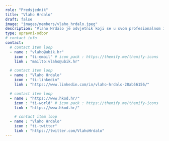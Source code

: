 ```yaml
---
role: "Predsjednik"
title: "Vlaho Hrdalo"
draft: false
image: "images/members/vlaho_hrdalo.jpeg"
description: "Vlaho Hrdalo je odvjetnik koji se u svom profesionalnom i znanstvenom radu fokusira na fintech, blockchain i kriptovalute."
type: upravni-odbor
# contact info
contact:
  # contact item loop
  - name : "vlaho@ubik.hr"
    icon : "ti-email" # icon pack : https://themify.me/themify-icons
    link : "mailto:vlaho@ubik.hr"

  # contact item loop
  - name : "Vlaho Hrdalo"
    icon : "ti-linkedin"
    link : "https://www.linkedin.com/in/vlaho-hrdalo-28ab56156/"

  # contact item loop
  - name : "https://www.hkod.hr/"
    icon : "ti-world" # icon pack : https://themify.me/themify-icons
    link : "https://www.hkod.hr/"

    # contact item loop
  - name : "Vlaho Hrdalo"
    icon : "ti-twitter"
    link : "https://twitter.com/VlahoHrdalo"
---
```

